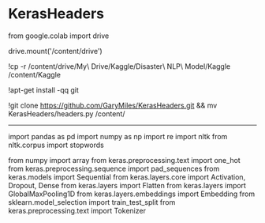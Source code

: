 # KerasHeaders
from google.colab import drive

drive.mount('/content/drive')

!cp -r /content/drive/My\ Drive/Kaggle/Disaster\ NLP\ Model/Kaggle /content/Kaggle

!apt-get install -qq git

!git clone https://github.com/GaryMiles/KerasHeaders.git && mv KerasHeaders/headers.py /content/

-----------------------------------------------------


import pandas as pd
import numpy as np
import re
import nltk
from nltk.corpus import stopwords

from numpy import array
from keras.preprocessing.text import one_hot
from keras.preprocessing.sequence import pad_sequences
from keras.models import Sequential
from keras.layers.core import Activation, Dropout, Dense
from keras.layers import Flatten
from keras.layers import GlobalMaxPooling1D
from keras.layers.embeddings import Embedding
from sklearn.model_selection import train_test_split
from keras.preprocessing.text import Tokenizer
